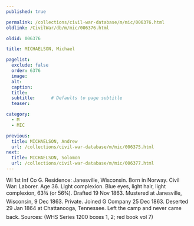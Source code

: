 ```yaml
---
published: true

permalink: /collections/civil-war-database/m/mic/006376.html
oldlink: /CivilWar/db/m/mic/006376.html

oldid: 006376

title: MICHAELSON, Michael

pagelist:
  exclude: false
  order: 6376
  image: 
  alt:
  caption:
  title:
  subtitle:      # Defaults to page subtitle
  teaser:

category: 
  - M 
  - MIC

previous:
  title: MICHAELSON, Andrew
  url: /collections/civil-war-database/m/mic/006375.html  
next:
  title: MICHAELSON, Solomon
  url: /collections/civil-war-database/m/mic/006377.html   
---
```

WI 1st Inf Co G. Residence: Janesville, Wisconsin. Born in Norway. Civil War: Laborer. Age 36. Light complexion. Blue eyes, light hair, light complexion, 6&#146;3&frac34;&#148; (or 5&#146;6&frac34;&#148;). Drafted 19 Nov 1863. Mustered at Janesville, Wisconsin, 9 Dec 1863. Private. Joined G Company 25 Dec 1863. Deserted 29 Jan 1864 at Chattanooga, Tennessee. &#147;Left the camp and never came back&#148;. Sources: (WHS Series 1200 boxes 1, 2; red book vol 7)